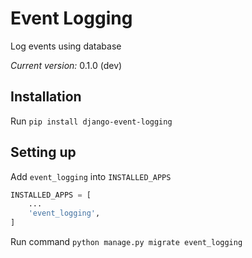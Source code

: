 # Event Logging

Log events using database

*Current version:* 0.1.0 (dev)

## Installation

Run `pip install django-event-logging`

## Setting up

Add `event_logging` into `INSTALLED_APPS`

```python
INSTALLED_APPS = [
    ...
    'event_logging',
]
```

Run command `python manage.py migrate event_logging`